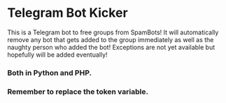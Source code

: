# Telegram Bot Kicker
This is a Telegram bot to free groups from SpamBots!
It will automatically remove any bot that gets added to the group immediately as well as the naughty person who added the bot!
Exceptions are not yet available but hopefully will be added eventually!

### Both in Python and PHP.
### Remember to replace the token variable.
